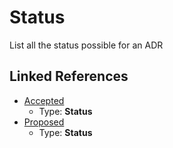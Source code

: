 # Status

List all the status possible for an ADR


## Linked References

* [Accepted](accepted.md)
  * Type: **Status**
* [Proposed](proposed.md)
  * Type: **Status**
